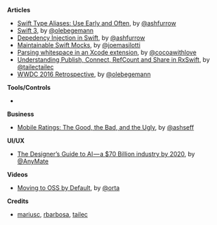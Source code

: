 **Articles**

* [Swift Type Aliases: Use Early and Often](http://artsy.github.io/blog/2016/06/24/typealias-for-great-good/), by [@ashfurrow](https://twitter.com/ashfurrow)
* [Swift 3](http://oleb.net/blog/2016/06/swift-3/), by [@olebegemann](https://twitter.com/olebegemann)
* [Depedency Injection in Swift](http://artsy.github.io/blog/2016/06/27/dependency-injection-in-swift/), by [@ashfurrow](https://twitter.com/ashfurrow)
* [Maintainable Swift Mocks](http://masilotti.com/maintainable-mocks/), by [@joemasilotti](https://twitter.com/joemasilotti)
* [Parsing whitespace in an Xcode extension](http://www.cocoawithlove.com/blog/2016/06/25/policing-whitespace.html), by [@cocoawithlove](https://twitter.com/cocoawithlove)
* [Understanding Publish, Connect, RefCount and Share in RxSwift](http://tailec.com/blog/understanding-publish-connect-refcount-share), by [@tailectailec](https://twitter.com/tailectailec)
* [WWDC 2016 Retrospective](http://oleb.net/blog/2016/06/wwdc/), by [@olebegemann](https://twitter.com/olebegemann)

**Tools/Controls**

* 

**Business**

* [Mobile Ratings: The Good, the Bad, and the Ugly](http://www.apptentive.com/blog/mobile-ratings-good-bad-ugly/), by [@ashseff](https://twitter.com/ashseff)

**UI/UX**

* [The Designer’s Guide to AI — a $70 Billion industry by 2020](https://uxdesign.cc/the-designers-ai-study-guide-26dbfebf6c2a#.3awrrdjsh), by [@AnyMate](https://twitter.com/AnyMate)

**Videos**

* [Moving to OSS by Default](https://realm.io/news/orta-therox-moving-to-oss-by-default/), by [@orta](https://www.twitter.com/orta)

**Credits**

* [mariusc](https://github.com/mariusc), [rbarbosa](https://github.com/rbarbosa), [tailec](https://github.com/tailec)
